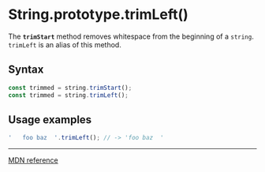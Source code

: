 # String.prototype.trimLeft()

The **`trimStart`** method removes whitespace from the beginning of a `string`.
`trimLeft` is an alias of this method.

## Syntax

```js
const trimmed = string.trimStart();
const trimmed = string.trimLeft();
```

## Usage examples

```js
'   foo baz  '.trimLeft(); // -> 'foo baz  '
```

---

[MDN reference](https://developer.mozilla.org/en-US/docs/Web/JavaScript/Reference/Global_Objects/String/TrimLeft)
